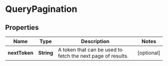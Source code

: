 # QueryPagination

## Properties
Name | Type | Description | Notes
------------ | ------------- | ------------- | -------------
**nextToken** | **String** | A token that can be used to fetch the next page of results. |  [optional]
